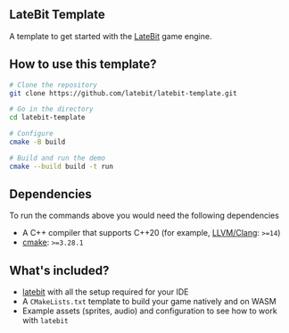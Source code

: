 LateBit Template
---

A template to get started with the [LateBit](https://github.com/latebit/latebit-engine) game engine.

## How to use this template?

```sh
# Clone the repository
git clone https://github.com/latebit/latebit-template.git

# Go in the directory
cd latebit-template

# Configure
cmake -B build

# Build and run the demo
cmake --build build -t run
```

## Dependencies

To run the commands above you would need the following dependencies

  * A C++ compiler that supports C++20 (for example, [LLVM/Clang](https://releases.llvm.org/): `>=14`)
  * [cmake](https://cmake.org/download/): `>=3.28.1`

## What's included?

* [latebit](https://github.com/latebit/latebit-engine) with all the setup required for your IDE
* A `CMakeLists.txt` template to build your game natively and on WASM
* Example assets (sprites, audio) and configuration to see how to work with `latebit`
